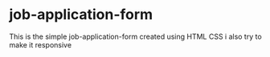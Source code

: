 # job-application-form
This is the simple job-application-form created using HTML CSS i also try to make it responsive 
